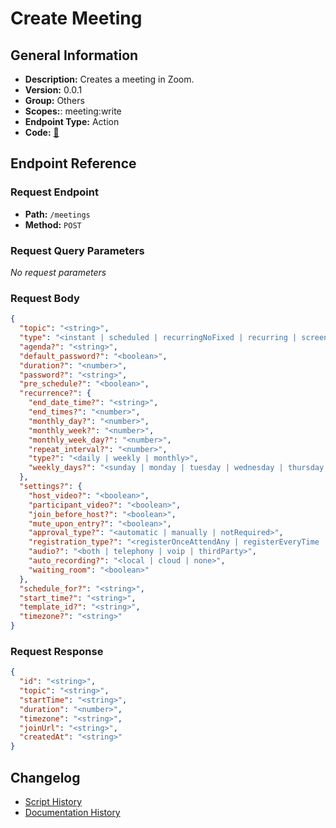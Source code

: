 # Create Meeting

## General Information

- **Description:** Creates a meeting in Zoom.
- **Version:** 0.0.1
- **Group:** Others
- **Scopes:**: meeting:write
- **Endpoint Type:** Action
- **Code:** [🔗](https://github.com/NangoHQ/integration-templates/tree/main/integrations/zoom/actions/create-meeting.ts)

## Endpoint Reference

### Request Endpoint

- **Path:** `/meetings`
- **Method:** `POST`

### Request Query Parameters

_No request parameters_

### Request Body

```json
{
  "topic": "<string>",
  "type": "<instant | scheduled | recurringNoFixed | recurring | screenShareOnly>",
  "agenda?": "<string>",
  "default_password?": "<boolean>",
  "duration?": "<number>",
  "password?": "<string>",
  "pre_schedule?": "<boolean>",
  "recurrence?": {
    "end_date_time?": "<string>",
    "end_times?": "<number>",
    "monthly_day?": "<number>",
    "monthly_week?": "<number>",
    "monthly_week_day?": "<number>",
    "repeat_interval?": "<number>",
    "type?": "<daily | weekly | monthly>",
    "weekly_days?": "<sunday | monday | tuesday | wednesday | thursday | friday | saturday>"
  },
  "settings?": {
    "host_video?": "<boolean>",
    "participant_video?": "<boolean>",
    "join_before_host?": "<boolean>",
    "mute_upon_entry?": "<boolean>",
    "approval_type?": "<automatic | manually | notRequired>",
    "registration_type?": "<registerOnceAttendAny | registerEveryTime | registerOnceSelectOccurrences>",
    "audio?": "<both | telephony | voip | thirdParty>",
    "auto_recording?": "<local | cloud | none>",
    "waiting_room": "<boolean>"
  },
  "schedule_for?": "<string>",
  "start_time?": "<string>",
  "template_id?": "<string>",
  "timezone?": "<string>"
}
```

### Request Response

```json
{
  "id": "<string>",
  "topic": "<string>",
  "startTime": "<string>",
  "duration": "<number>",
  "timezone": "<string>",
  "joinUrl": "<string>",
  "createdAt": "<string>"
}
```

## Changelog

- [Script History](https://github.com/NangoHQ/integration-templates/commits/main/integrations/zoom/actions/create-meeting.ts)
- [Documentation History](https://github.com/NangoHQ/integration-templates/commits/main/integrations/zoom/actions/create-meeting.md)
